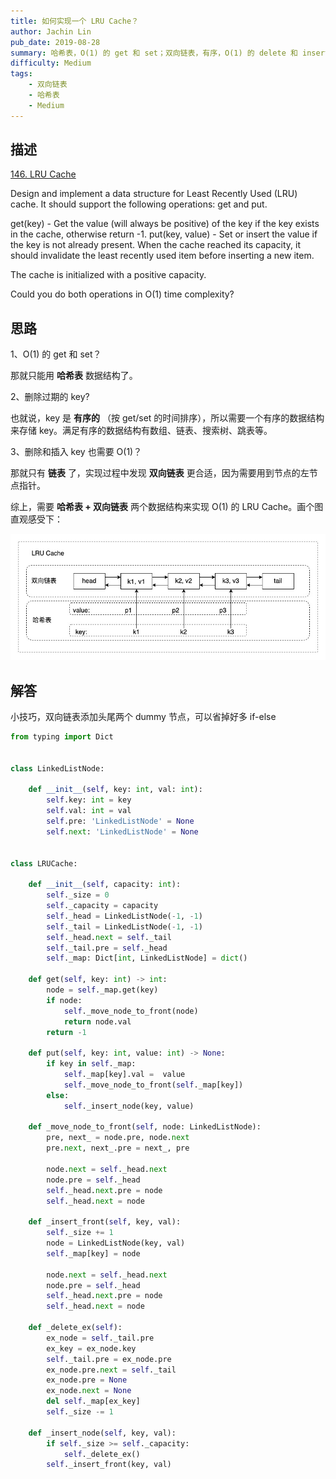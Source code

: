 ```yaml
---
title: 如何实现一个 LRU Cache？
author: Jachin Lin
pub_date: 2019-08-28
summary: 哈希表，O(1) 的 get 和 set；双向链表，有序，O(1) 的 delete 和 insert。
difficulty: Medium
tags:
    - 双向链表
    - 哈希表
    - Medium
---
```


## 描述

[146. LRU Cache](https://leetcode.com/problems/lru-cache/)

Design and implement a data structure for Least Recently Used (LRU) cache. It should support the following operations: get and put.

get(key) - Get the value (will always be positive) of the key if the key exists in the cache, otherwise return -1.
put(key, value) - Set or insert the value if the key is not already present. When the cache reached its capacity, it should invalidate the least recently used item before inserting a new item.

The cache is initialized with a positive capacity.

Could you do both operations in O(1) time complexity?

## 思路

1、O(1) 的 get 和 set？

那就只能用 **哈希表** 数据结构了。

2、删除过期的 key? 

也就说，key 是 **有序的** （按 get/set 的时间排序），所以需要一个有序的数据结构来存储 key。满足有序的数据结构有数组、链表、搜索树、跳表等。

3、删除和插入 key 也需要 O(1)？

那就只有 **链表** 了，实现过程中发现 **双向链表** 更合适，因为需要用到节点的左节点指针。

综上，需要 **哈希表 + 双向链表** 两个数据结构来实现 O(1) 的 LRU Cache。画个图直观感受下：

![LRU Cache](./img/lru-cache.jpg)

## 解答

小技巧，双向链表添加头尾两个 dummy 节点，可以省掉好多 if-else

```python
from typing import Dict


class LinkedListNode:
    
    def __init__(self, key: int, val: int):
        self.key: int = key
        self.val: int = val
        self.pre: 'LinkedListNode' = None
        self.next: 'LinkedListNode' = None
     
    
class LRUCache:

    def __init__(self, capacity: int):
        self._size = 0
        self._capacity = capacity
        self._head = LinkedListNode(-1, -1)
        self._tail = LinkedListNode(-1, -1)
        self._head.next = self._tail
        self._tail.pre = self._head
        self._map: Dict[int, LinkedListNode] = dict()

    def get(self, key: int) -> int:
        node = self._map.get(key)
        if node:
            self._move_node_to_front(node)
            return node.val
        return -1

    def put(self, key: int, value: int) -> None:
        if key in self._map:
            self._map[key].val =  value
            self._move_node_to_front(self._map[key])
        else:
            self._insert_node(key, value)

    def _move_node_to_front(self, node: LinkedListNode):
        pre, next_ = node.pre, node.next
        pre.next, next_.pre = next_, pre
        
        node.next = self._head.next
        node.pre = self._head
        self._head.next.pre = node
        self._head.next = node
    
    def _insert_front(self, key, val):
        self._size += 1
        node = LinkedListNode(key, val)
        self._map[key] = node
        
        node.next = self._head.next
        node.pre = self._head
        self._head.next.pre = node
        self._head.next = node
    
    def _delete_ex(self):
        ex_node = self._tail.pre
        ex_key = ex_node.key
        self._tail.pre = ex_node.pre
        ex_node.pre.next = self._tail
        ex_node.pre = None
        ex_node.next = None
        del self._map[ex_key]
        self._size -= 1
        
    def _insert_node(self, key, val):
        if self._size >= self._capacity:
            self._delete_ex()
        self._insert_front(key, val)  
```